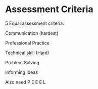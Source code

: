 # Assessment Criteria 

5 Equal assessment criteria:

Communication (hardest)

Professional Practice

Technical skill (Hard)

Problem Solving

Informing Ideas

Also need   P E E E L
